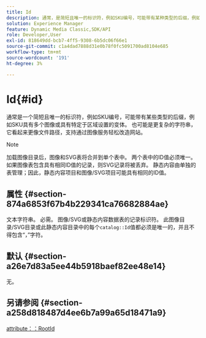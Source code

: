 ```yaml
---
title: Id
description: 通常，是简短且唯一的标识符，例如SKU编号，可能带有某种类型的后缀，例如SKU具有多个图像或具有特定于区域设置的变体的情况。
solution: Experience Manager
feature: Dynamic Media Classic,SDK/API
role: Developer,User
exl-id: 818649dd-bcb7-4ff5-9308-6b5dc06f66e1
source-git-commit: c1a4dad7888d31e0b78f0fc5091700ad8104e685
workflow-type: tm+mt
source-wordcount: '191'
ht-degree: 3%

---
```


# Id{#id}

通常是一个简短且唯一的标识符，例如SKU编号，可能带有某些类型的后缀，例如SKU具有多个图像或具有特定于区域设置的变体。 也可能是更复杂的字符串，它看起来更像文件路径，支持通过图像服务轻松改造网站。

>[!NOTE]
>
>加载图像目录后，图像和SVG表将合并到单个表中。 两个表中的ID值必须唯一。 如果图像表包含具有相同ID值的记录，则SVG记录将被丢弃。 静态内容由单独的表管理；因此，静态内容项目和图像/SVG项目可能具有相同的ID值。

## 属性 {#section-874a6853f67b4b229341ca76682884ae}

文本字符串。 必需。 图像/SVG或静态内容数据表的记录标识符。 此图像目录/SVG目录或此静态内容目录中的每个`catalog::Id`值都必须是唯一的，并且不得包含“，”字符。

## 默认 {#section-a26e7d83a5ee44b5918baef82ee48e14}

无。

## 另请参阅 {#section-a258d818487d4ee6b7a99a65d18471a9}

[attribute：：RootId](../../../../../../is-api/image-catalog/image-serving-api-ref/c-image-catalog-reference/c-attributes-reference/r-rootid.md#reference-13653312925e4a08b90f99961d53f546)
